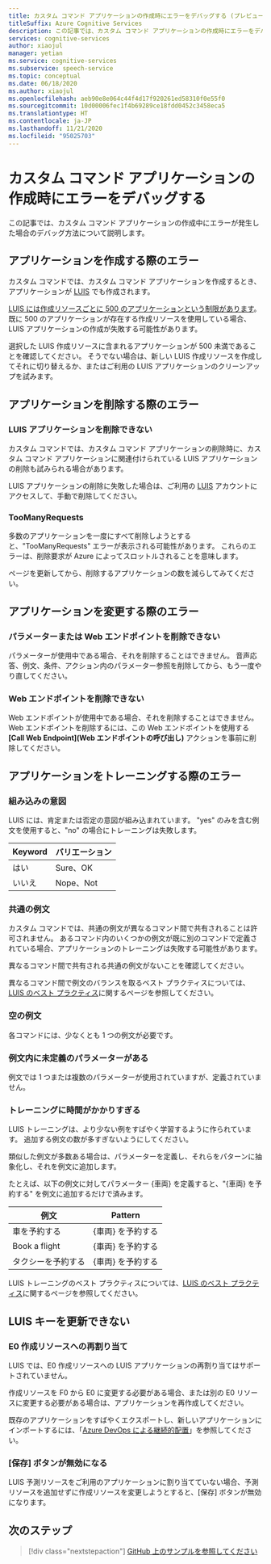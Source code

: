 ```yaml
---
title: カスタム コマンド アプリケーションの作成時にエラーをデバッグする (プレビュー)
titleSuffix: Azure Cognitive Services
description: この記事では、カスタム コマンド アプリケーションの作成時にエラーをデバッグする方法について説明します。
services: cognitive-services
author: xiaojul
manager: yetian
ms.service: cognitive-services
ms.subservice: speech-service
ms.topic: conceptual
ms.date: 06/18/2020
ms.author: xiaojul
ms.openlocfilehash: aeb90e8e064c44f4d17f920261ed58310f0e55f0
ms.sourcegitcommit: 10d00006fec1f4b69289ce18fdd0452c3458eca5
ms.translationtype: HT
ms.contentlocale: ja-JP
ms.lasthandoff: 11/21/2020
ms.locfileid: "95025703"
---
```

# <a name="debug-errors-when-authoring-a-custom-commands-application"></a>カスタム コマンド アプリケーションの作成時にエラーをデバッグする

この記事では、カスタム コマンド アプリケーションの作成中にエラーが発生した場合のデバッグ方法について説明します。 

## <a name="errors-when-creating-an-application"></a>アプリケーションを作成する際のエラー
カスタム コマンドでは、カスタム コマンド アプリケーションを作成するとき、アプリケーションが [LUIS](https://www.luis.ai/) でも作成されます。 

[LUIS には作成リソースごとに 500 のアプリケーションという制限があります](../luis/luis-limits.md)。 既に 500 のアプリケーションが存在する作成リソースを使用している場合、LUIS アプリケーションの作成が失敗する可能性があります。 

選択した LUIS 作成リソースに含まれるアプリケーションが 500 未満であることを確認してください。 そうでない場合は、新しい LUIS 作成リソースを作成してそれに切り替えるか、またはご利用の LUIS アプリケーションのクリーンアップを試みます。  

## <a name="errors-when-deleting-an-application"></a>アプリケーションを削除する際のエラー
### <a name="cant-delete-luis-application"></a>LUIS アプリケーションを削除できない
カスタム コマンドでは、カスタム コマンド アプリケーションの削除時に、カスタム コマンド アプリケーションに関連付けられている LUIS アプリケーションの削除も試みられる場合があります。

LUIS アプリケーションの削除に失敗した場合は、ご利用の [LUIS](https://www.luis.ai/) アカウントにアクセスして、手動で削除してください。

### <a name="toomanyrequests"></a>TooManyRequests
多数のアプリケーションを一度にすべて削除しようとすると、"TooManyRequests" エラーが表示される可能性があります。 これらのエラーは、削除要求が Azure によってスロットルされることを意味します。 

ページを更新してから、削除するアプリケーションの数を減らしてみてください。

## <a name="errors-when-modifying-an-application"></a>アプリケーションを変更する際のエラー

### <a name="cant-delete-a-parameter-or-a-web-endpoint"></a>パラメーターまたは Web エンドポイントを削除できない
パラメーターが使用中である場合、それを削除することはできません。 音声応答、例文、条件、アクション内のパラメーター参照を削除してから、もう一度やり直してください。

### <a name="cant-delete-a-web-endpoint"></a>Web エンドポイントを削除できない
Web エンドポイントが使用中である場合、それを削除することはできません。 Web エンドポイントを削除するには、この Web エンドポイントを使用する **[Call Web Endpoint]\(Web エンドポイントの呼び出し\)** アクションを事前に削除してください。

## <a name="errors-when-training-an-application"></a>アプリケーションをトレーニングする際のエラー
### <a name="built-in-intents"></a>組み込みの意図
LUIS には、肯定または否定の意図が組み込まれています。 "yes" のみを含む例文を使用すると、"no" の場合にトレーニングは失敗します。 

| Keyword | バリエーション | 
| ------- | --------- | 
| はい | Sure、OK |
| いいえ | Nope、Not | 

### <a name="common-sample-sentences"></a>共通の例文
カスタム コマンドでは、共通の例文が異なるコマンド間で共有されることは許可されません。 あるコマンド内のいくつかの例文が既に別のコマンドで定義されている場合、アプリケーションのトレーニングは失敗する可能性があります。 

異なるコマンド間で共有される共通の例文がないことを確認してください。 

異なるコマンド間で例文のバランスを取るベスト プラクティスについては、[LUIS のベスト プラクティス](../luis/luis-concept-best-practices.md)に関するページを参照してください。

### <a name="empty-sample-sentences"></a>空の例文
各コマンドには、少なくとも 1 つの例文が必要です。

### <a name="undefined-parameter-in-sample-sentences"></a>例文内に未定義のパラメーターがある
例文では 1 つまたは複数のパラメーターが使用されていますが、定義されていません。

### <a name="training-takes-too-long"></a>トレーニングに時間がかかりすぎる
LUIS トレーニングは、より少ない例をすばやく学習するように作られています。 追加する例文の数が多すぎないようにしてください。 

類似した例文が多数ある場合は、パラメーターを定義し、それらをパターンに抽象化し、それを例文に追加します。

たとえば、以下の例文に対してパラメーター {車両} を定義すると、"{車両} を予約する" を例文に追加するだけで済みます。

| 例文 | Pattern | 
| ------- | ------- | 
| 車を予約する | {車両} を予約する | 
| Book a flight | {車両} を予約する |
| タクシーを予約する | {車両} を予約する |

LUIS トレーニングのベスト プラクティスについては、[LUIS のベスト プラクティス](../luis/luis-concept-best-practices.md)に関するページを参照してください。

## <a name="cant-update-luis-key"></a>LUIS キーを更新できない
### <a name="reassign-to-e0-authoring-resource"></a>E0 作成リソースへの再割り当て
LUIS では、E0 作成リソースへの LUIS アプリケーションの再割り当てはサポートされていません。

作成リソースを F0 から E0 に変更する必要がある場合、または別の E0 リソースに変更する必要がある場合は、アプリケーションを再作成してください。 

既存のアプリケーションをすばやくエクスポートし、新しいアプリケーションにインポートするには、「[Azure DevOps による継続的配置](./how-to-custom-commands-deploy-cicd.md)」を参照してください。

### <a name="save-button-is-disabled"></a>[保存] ボタンが無効になる
LUIS 予測リソースをご利用のアプリケーションに割り当てていない場合、予測リソースを追加せずに作成リソースを変更しようとすると、[保存] ボタンが無効になります。

## <a name="next-steps"></a>次のステップ

> [!div class="nextstepaction"]
> [GitHub 上のサンプルを参照してください](https://aka.ms/speech/cc-samples)